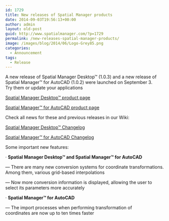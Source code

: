 ```yaml
---
id: 1729
title: New releases of Spatial Manager products
date: 2014-09-03T19:56:13+00:00
author: admin
layout: old-post
guid: http://www.spatialmanager.com/?p=1729
permalink: /new-releases-spatial-manager-products/
image: /images/blog/2014/06/Logo-Grey85.png
categories:
  - Announcement
tags:
  - Release
---
```

A new release of Spatial Manager Desktop™ (1.0.3) and a new release of Spatial Manager™ for AutoCAD (1.0.2) were launched on September 3. Try them or update your applications<!--more-->

<a title="Spatial Manager™ - Spatial Manager Desktop™" href="http://www.spatialmanager.com/spm-desktop/" target="_blank" rel="nofollow"><span>Spatial Manager Desktop™ product page</span></a>
  
<a title="Spatial Manager™ - Spatial Manager™ for AutoCAD" href="http://www.spatialmanager.com/spm-forautocad/" target="_blank" rel="nofollow"><span>Spatial Manager™ for AutoCAD product page</span></a>

Check all news for these and previous releases in our Wiki:
  
<a title="Spatial Manager Desktop™ Wiki Changelog" href="http://wiki.spatialmanager.com/index.php?title=Spatial_Manager_Desktop%E2%84%A2_Changelog" target="_blank" rel="nofollow"><span>Spatial Manager Desktop™ Changelog</span></a>
  
<a title="Spatial Manager™ for AutoCAD Wiki Changelog" href="http://wiki.spatialmanager.com/index.php/Spatial_Manager%E2%84%A2_for_AutoCAD_Changelog" target="_blank" rel="nofollow"><span>Spatial Manager™ for AutoCAD Changelog</span></a>

<span>Some important new features</span>:
  
· **Spatial Manager Desktop™ and Spatial Manager™ for AutoCAD**
  
&#8212; There are many new conversion systems for coordinate transformations. Among them, various grid-based interpolations
  
&#8212; Now more conversion information is displayed, allowing the user to select its parameters more accurately
  
· **Spatial Manager™ for AutoCAD**
  
&#8212; The import processes when performing transformation of coordinates are now up to ten times faster